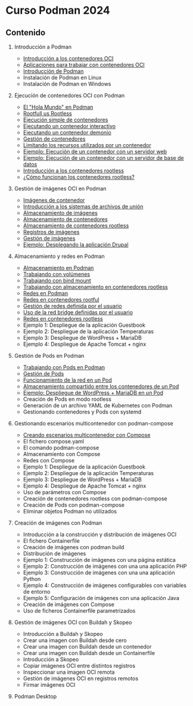 # Curso Podman 2024

## Contenido

1. Introducción a Podman    
    * [Introducción a los contenedores OCI](contenido/modulo1/contenedores.md)
    * [Aplicaciones para trabajar con contenedores OCI](contenido/modulo1/aplicaciones.md)
    * [Introducción de Podman](contenido/modulo1/podman.md)
    * Instalación de Podman en Linux
    * Instalación de Podman en Windows
2. Ejecución de contenedores OCI con Podman
    * [El "Hola Mundo" en Podman](contenido/modulo2/holamundo.md)
    * [Rootfull us Rootless](contenido/modulo2/introduccion.md)
    * [Ejecución simple de contenedores](contenido/modulo2/contenedor.md)
    * [Ejecutando un contenedor interactivo](contenido/modulo2/interactivo.md)
    * [Ejecutando un contenedor demonio](contenido/modulo2/demonio.md)
    * [Gestión de contenedores](contenido/modulo2/gestion.md)
    * [Limitando los recursos utilizados por un contenedor](contenido/modulo2/recursos.md)
    * [Ejemplo: Ejecución de un contenedor con un servidor web](contenido/modulo2/web.md)
    * [Ejemplo: Ejecución de un contenedor con un servidor de base de datos](contenido/modulo2/mariadb.md)
    * [Introducción a los contenedores rootless](contenido/modulo2/rootless.md)
    * [¿Cómo funcionan los contenedores rootless?](contenido/modulo2/funcionamiento.md)
3. Gestión de imágenes OCI en Podman
    * [Imágenes de contenedor](contenido/modulo3/imagenes.md)
    * [Introducción a los sistemas de archivos de unión](contenido/modulo3/overlay.md)
    * [Almacenamiento de imágenes](contenido/modulo3/almacen_img.md)
    * [Almacenamiento de contenedores](contenido/modulo3/almacen_cont.md)
    * [Almacenamiento de contenedores rootless](contenido/modulo3/rootless.md)
    * [Registros de imágenes](contenido/modulo3/registro.md)
    * [Gestión de imágenes](contenido/modulo3/gestion.md)
    * [Ejemplo: Desplegando la aplicación Drupal](contenido/modulo3/drupal.md)
4. Almacenamiento y redes en Podman
    * [Almacenamiento en Podman](contenido/modulo4/almacenamiento.md)
    * [Trabajando con volúmenes](contenido/modulo4/volumen.md)
    * [Trabajando con bind mount](contenido/modulo4/bindmount.md)
    * [Trabajando con almacenamiento en contenedores rootless](contenido/modulo4/almacenamiento_rootless.md)
    * [Redes en Podman](contenido/modulo4/redes.md)
    * [Redes en contenedores rootful](contenido/modulo4/bridge.md)
    * [Gestión de redes definida por el usuario](contenido/modulo4/usuario.md)
    * [Uso de la red bridge definidas por el usuario](contenido/modulo4/usuario2.md)
    * [Redes en contenedores rootless](contenido/modulo4/red_rootless.md)
    * Ejemplo 1: Despliegue de la aplicación Guestbook
    * Ejemplo 2: Despliegue de la aplicación Temperaturas
    * Ejemplo 3: Despliegue de WordPress + MariaDB
    * Ejemplo 4: Despliegue de Apache Tomcat + nginx

5. Gestión de Pods en Podman
    * [Trabajando con Pods en Podman](contenido/modulo5/pod.md)
    * [Gestión de Pods](contenido/modulo5/gestion.md)
    * [Funcionamiento de la red en un Pod](contenido/modulo5/red.md)
    * [Almacenamiento compartido entre los contenedores de un Pod](contenido/modulo5/almacenamiento.md)
    * [Ejemplo: Despliegue de WordPress + MariaDB en un Pod](contenido/modulo5/wordpress.md)
    * Creación de Pods en modo rootless
    * Generación de un archivo YAML de Kubernetes con Podman
    * Gestionando contenedores y Pods con systemd


6. Gestionando escenarios multicontenedor con podman-compose
    * [Creando escenarios multicontenedor con Compose](contenido/modulo6/compose.md)
    * El fichero compose.yaml
    * El comando podman-compose
    * Almacenamiento con Compose
    * Redes con Compose
    * Ejemplo 1: Despliegue de la aplicación Guestbook
    * Ejemplo 2: Despliegue de la aplicación Temperaturas
    * Ejemplo 3: Despliegue de WordPress + MariaDB
    * Ejemplo 4: Despliegue de Apache Tomcat + nginx
    * Uso de parámetros con Compose
    * Creación de contenedores rootless con podman-compose
    * Creación de Pods con podman-compose
    * Eliminar objetos Podman no utilizados


7. Creación de imágenes con Podman
    * Introducción a la construcción y distribución de imágenes OCI
    * El fichero Containerfile 
    * Creación de imágenes con podman build
    * Distribución de imágenes
    * Ejemplo 1: Construcción de imágenes con una página estática
    * Ejemplo 2: Construcción de imágenes con una una aplicación PHP
    * Ejemplo 3: Construcción de imágenes con una una aplicación Python
    * Ejemplo 4: Construcción de imágenes configurables con variables de entorno
    * Ejemplo 5: Configuración de imágenes con una aplicación Java
    * Creación de imágenes con Compose
    * Uso de ficheros Containerfile parametrizados
    
8. Gestión de imágenes OCI con Buildah y Skopeo
    * Introducción a Buildah y Skopeo
    * Crear una imagen con Buildah desde cero
    * Crear una imagen con Buildah desde un contenedor
    * Crear una imagen con Buildah desde un Containerfile
    * Introducción a Skopeo
    * Copiar imágenes OCI entre distintos registros
    * Inspeccionar una imagen OCI remota 
    * Gestión de imágenes OCI en registros remotos
    * Firmar imágenes OCI 

9. Podman Desktop